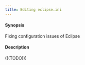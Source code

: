 ```yaml
---
title: Editing eclipse.ini
---
```


#### Synopsis

Fixing configuration issues of Eclipse

#### Description

(((TODO)))